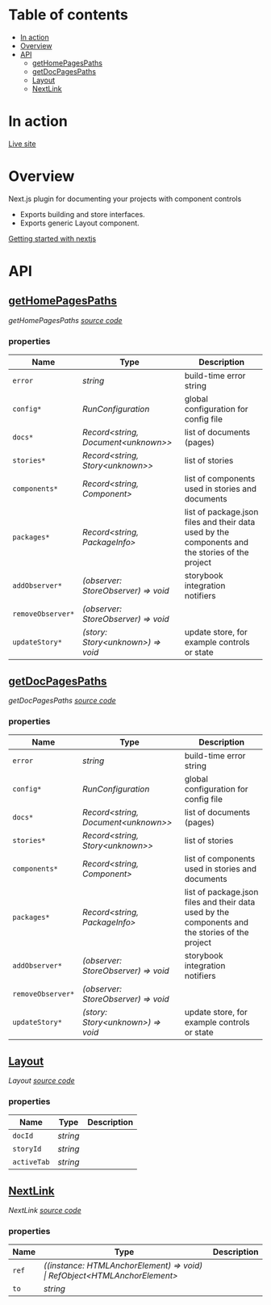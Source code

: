 # Table of contents

-   [In action](#in-action)
-   [Overview](#overview)
-   [API](#api)
    -   [<ins>getHomePagesPaths</ins>](#insgethomepagespathsins)
    -   [<ins>getDocPagesPaths</ins>](#insgetdocpagespathsins)
    -   [<ins>Layout</ins>](#inslayoutins)
    -   [<ins>NextLink</ins>](#insnextlinkins)

# In action

[Live site](https://nextjs.component-controls.com)

# Overview

Next.js plugin for documenting your projects with component controls

-   Exports building and store interfaces.
-   Exports generic Layout component.

[Getting started with nextjs](https://component-controls.com/tutorial/getting-started/nextjs)

# API

<react-docgen-typescript path="./src" />

<!-- START-REACT-DOCGEN-TYPESCRIPT -->

## <ins>getHomePagesPaths</ins>

_getHomePagesPaths [source code](https://github.com/ccontrols/component-controls/tree/master/integrations/nextjs-plugin/src/page-links.ts)_

### properties

| Name              | Type                                      | Description                                                                                     |
| ----------------- | ----------------------------------------- | ----------------------------------------------------------------------------------------------- |
| `error`           | _string_                                  | build-time error string                                                                         |
| `config*`         | _RunConfiguration_                        | global configuration for config file                                                            |
| `docs*`           | _Record&lt;string, Document&lt;unknown>>_ | list of documents (pages)                                                                       |
| `stories*`        | _Record&lt;string, Story&lt;unknown>>_    | list of stories                                                                                 |
| `components*`     | _Record&lt;string, Component>_            | list of components used in stories and documents                                                |
| `packages*`       | _Record&lt;string, PackageInfo>_          | list of package.json files and their data used by the components and the stories of the project |
| `addObserver*`    | _(observer: StoreObserver) => void_       | storybook integration notifiers                                                                 |
| `removeObserver*` | _(observer: StoreObserver) => void_       |                                                                                                 |
| `updateStory*`    | _(story: Story&lt;unknown>) => void_      | update store, for example controls or state                                                     |

## <ins>getDocPagesPaths</ins>

_getDocPagesPaths [source code](https://github.com/ccontrols/component-controls/tree/master/integrations/nextjs-plugin/src/page-links.ts)_

### properties

| Name              | Type                                      | Description                                                                                     |
| ----------------- | ----------------------------------------- | ----------------------------------------------------------------------------------------------- |
| `error`           | _string_                                  | build-time error string                                                                         |
| `config*`         | _RunConfiguration_                        | global configuration for config file                                                            |
| `docs*`           | _Record&lt;string, Document&lt;unknown>>_ | list of documents (pages)                                                                       |
| `stories*`        | _Record&lt;string, Story&lt;unknown>>_    | list of stories                                                                                 |
| `components*`     | _Record&lt;string, Component>_            | list of components used in stories and documents                                                |
| `packages*`       | _Record&lt;string, PackageInfo>_          | list of package.json files and their data used by the components and the stories of the project |
| `addObserver*`    | _(observer: StoreObserver) => void_       | storybook integration notifiers                                                                 |
| `removeObserver*` | _(observer: StoreObserver) => void_       |                                                                                                 |
| `updateStory*`    | _(story: Story&lt;unknown>) => void_      | update store, for example controls or state                                                     |

## <ins>Layout</ins>

_Layout [source code](https://github.com/ccontrols/component-controls/tree/master/integrations/nextjs-plugin/src/components/Layout.tsx)_

### properties

| Name        | Type     | Description |
| ----------- | -------- | ----------- |
| `docId`     | _string_ |             |
| `storyId`   | _string_ |             |
| `activeTab` | _string_ |             |

## <ins>NextLink</ins>

_NextLink [source code](https://github.com/ccontrols/component-controls/tree/master/integrations/nextjs-plugin/src/components/NextLink.tsx)_

### properties

| Name  | Type                                                                         | Description |
| ----- | ---------------------------------------------------------------------------- | ----------- |
| `ref` | _((instance: HTMLAnchorElement) => void) \| RefObject&lt;HTMLAnchorElement>_ |             |
| `to`  | _string_                                                                     |             |

<!-- END-REACT-DOCGEN-TYPESCRIPT -->
